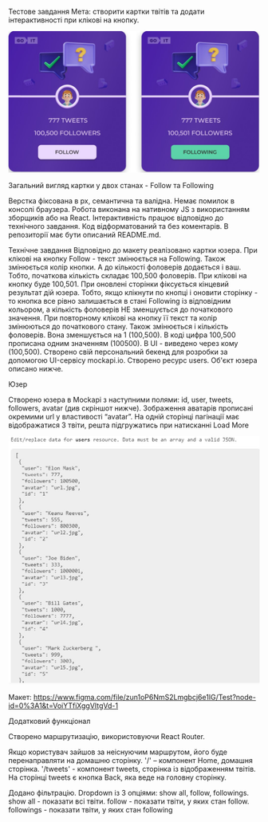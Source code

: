 Тестове завдання 
Мета: створити картки твітів та додати інтерактивності при
клікові на кнопку.

![Follow and Following](https://github.com/AlzagTech/goit-test-task/blob/main/image-1.jpg)

Загальний вигляд картки у двох станах - Follow та Following

Верстка фіксована в рх, семантична та валідна. Немає помилок
в консолі браузера. Робота виконана на нативному JS з використанням зборщиків
або на React. Інтерактивність працює відповідно до технічного завдання. Код
відформатований та без коментарів. В репозиторії має бути описаний README.md.

Технічне завдання Відповідно до макету реалізовано картки юзера. При клікові на
кнопку Follow - текст змінюється на Following. Також змінюється колір кнопки. А
до кількості фоловерів додається і ваш. Тобто, початкова кількість складає
100,500 фоловерів. При клікові на кнопку буде 100,501. При оновлені сторінки
фіксується кінцевий результат дій юзера. Тобто, якщо клікнути по кнопці і
оновити сторінку - то кнопка все рівно залишається в стані Following із
відповідним кольором, а кількість фоловерів НЕ зменшується до початкового
значення. При повторному клікові на кнопку її текст та колір змінюються до
початкового стану. Також змінюється і кількість фоловерів. Вона зменшується на 1
(100,500). В коді цифра 100,500 прописана одним значенням (100500). В UI -
виведено через кому (100,500). Створено свій персональний бекенд для розробки за
допомогою UI-сервісу mockapi.io. Створено ресурс users. Об'єкт юзера описано
нижче.

Юзер

Створено юзера в Mockapi з наступними полями: id, user, tweets, followers,
avatar (див скріншот нижче). Зображення аватарів прописані окремими url у
властивості “avatar”. На одній сторінці пагінації має відображатися 3 твіти,
решта підгружатись при натисканні Load More

![Users](https://github.com/AlzagTech/goit-test-task/blob/main/image-2.jpg)

Макет:
https://www.figma.com/file/zun1oP6NmS2Lmgbcj6e1IG/Test?node-id=0%3A1&t=VoiYTfiXggVItgVd-1

Додатковий функціонал

Створено маршрутизацію, використовуючи React Router.

Якщо користувач зайшов за неіснуючим маршрутом, його буде перенаправляти на
домашню сторінку. '/' – компонент Home, домашня сторінка. '/tweets' - компонент
tweets, сторінка із відображенням твітів. На сторінці tweets є кнопка Back, яка
веде на головну сторінку.

Додано фільтрацію. Dropdown із 3 опціями: show all, follow, followings. show
all - показати всі твіти. follow - показати твіти, у яких стан follow.
followings - показати твіти, у яких стан following
